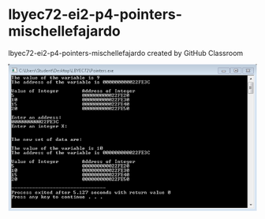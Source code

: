 # lbyec72-ei2-p4-pointers-mischellefajardo
lbyec72-ei2-p4-pointers-mischellefajardo created by GitHub Classroom

![](1.png)

